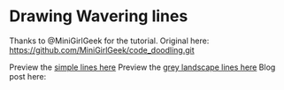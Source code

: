 # Drawing Wavering lines

Thanks to @MiniGirlGeek for the tutorial.
Original here: https://github.com/MiniGirlGeek/code_doodling.git

Preview the [simple lines here]()
Preview the [grey landscape lines here](https://htmlpreview.github.io/?https://github.com/ajwl/drawing-lines/blob/master/index.html)
Blog post here:  
